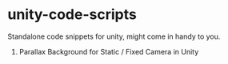 # unity-code-scripts
Standalone code snippets for unity, might come in handy to you. 


1. Parallax Background for Static / Fixed Camera in Unity


